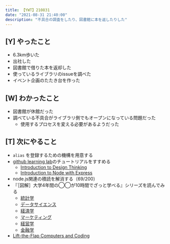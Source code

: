 ```yaml
---
title: 【YWT】210831
date: "2021-08-31 21:40:00"
description: "不具合の調査をしたり、図書館に本を返したりした"
---
```


## [Y] やったこと

- 6.3km歩いた
- 出社した
- 図書館で借りた本を返却した
- 使っているライブラリのissueを調べた
- イベント企画のたたき台を作った

## [W] わかったこと

- 図書館が休館だった
- 調べている不具合がライブラリ側でもオープンになっている問題だった
  - 使用するプロセスを変える必要があるようだった

## [T] 次にやること

- `alias` を登録するための機構を用意する
- [github learning lab](https://lab.github.com/githubtraining)のチュートリアルをすすめる
  - [Introduction to Design Thinking](https://lab.github.com/githubtraining/introduction-to-design-thinking)
  - [Introduction to Node with Express](https://lab.github.com/everydeveloper/introduction-to-node-with-express)
- node.js関連の積読を解消する（69/200）
- 『［図解］大学4年間の◯◯が10時間でざっと学べる』シリーズを読んでみる
  - [統計学](https://www.amazon.co.jp/dp/B07PXB4NN9)
  - [データサイエンス](https://www.amazon.co.jp/dp/B07XNW3TQM)
  - [経済学](https://www.amazon.co.jp/dp/B01KNLFHH6)
  - [マーケティング](https://www.amazon.co.jp/dp/B07BNC2SV3)
  - [経営学](https://www.amazon.co.jp/dp/B071SKDF3L)
  - [金融学](https://www.amazon.co.jp/dp/B07BB6Z7FW)
- [Lift-the-Flap Computers and Coding](https://www.amazon.co.jp/dp/1409591514)

<!-- https://twitter.com/camomile_cafe/status/1432971996833353731?s=20 -->
